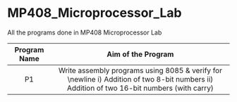 # MP408_Microprocessor_Lab
All the programs done in MP408 Microprocessor Lab

|Program Name|Aim of the Program|
|:----------:|:----------------:|
|P1|Write assembly programs using 8085 & verify for \newline i) Addition of two 8-bit numbers ii) Addition of two 16-bit numbers (with carry)|
